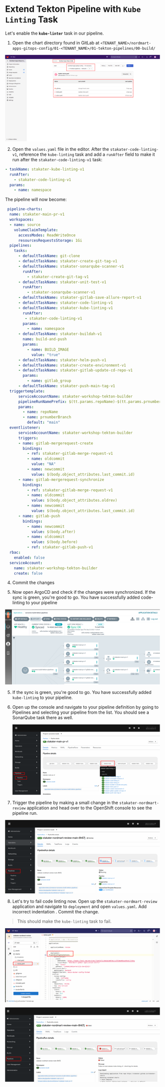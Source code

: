 # Extend Tekton Pipeline with `Kube Linting` Task

Let's enable the **`kube-linter`** task in our pipeline.

1. Open the chart directory found in GitLab at `<TENANT_NAME>/nordmart-apps-gitops-config/01-<TENANT_NAME>/01-tekton-pipelines/00-build/`

  ![images/pipelines-Nordmart-apps-GitOps-config](images/pipelines-nordmart-apps-gitops-config.png)

2. Open the `values.yaml` file in the editor. After the `stakater-code-linting-v1`, reference the `kube-linting` task and add a `runAfter` field to make it run after the `stakater-code-linting-v1` task:

```yaml
- taskName: stakater-kube-linting-v1
  runAfter:
    - stakater-code-linting-v1
  params:
    - name: namespace

```
The pipeline will now become:

```yaml
 pipeline-charts:
  name: stakater-main-pr-v1
  workspaces:
  - name: source
    volumeClaimTemplate:
      accessModes: ReadWriteOnce
      resourcesRequestsStorage: 1Gi
  pipelines:
    tasks:
      - defaultTaskName: git-clone
      - defaultTaskName: stakater-create-git-tag-v1
      - defaultTaskName: stakater-sonarqube-scanner-v1
        runAfter:
          - stakater-create-git-tag-v1
      - defaultTaskName: stakater-unit-test-v1
        runAfter:
          - stakater-sonarqube-scanner-v1
      - defaultTaskName: stakater-gitlab-save-allure-report-v1
      - defaultTaskName: stakater-code-linting-v1
      - defaultTaskName: stakater-kube-linting-v1
        runAfter:
         - stakater-code-linting-v1
        params:
          - name: namespace
      - defaultTaskName: stakater-buildah-v1
        name: build-and-push
        params:
          - name: BUILD_IMAGE
            value: "true"
      - defaultTaskName: stakater-helm-push-v1
      - defaultTaskName: stakater-create-environment-v1
      - defaultTaskName: stakater-gitlab-update-cd-repo-v1
        params:
          - name: gitlab_group
      - defaultTaskName: stakater-push-main-tag-v1
  triggertemplate:
      serviceAccountName: stakater-workshop-tekton-builder
      pipelineRunNamePrefix: $(tt.params.repoName)-$(tt.params.prnumberBranch)
      params:
        - name: repoName
        - name: prnumberBranch
          default: "main"
  eventlistener:
      serviceAccountName: stakater-workshop-tekton-builder
      triggers:
      - name: gitlab-mergerequest-create
        bindings:
          - ref: stakater-gitlab-merge-request-v1
          - name: oldcommit
            value: "NA"
          - name: newcommit
            value: $(body.object_attributes.last_commit.id)
      - name: gitlab-mergerequest-synchronize
        bindings:
          - ref: stakater-gitlab-merge-request-v1
          - name: oldcommit
            value: $(body.object_attributes.oldrev)
          - name: newcommit
            value: $(body.object_attributes.last_commit.id)
      - name: gitlab-push
        bindings:
          - name: newcommit
            value: $(body.after)
          - name: oldcommit
            value: $(body.before)
          - ref: stakater-gitlab-push-v1
  rbac:
    enabled: false
  serviceAccount:
    name: stakater-workshop-tekton-builder
    create: false
```
4. Commit the changes

5. Now open ArgoCD and check if the changes were synchronized. If the sync is green, you're good to go. You have successfully added code-linting to your pipeline

![sonar](./images/sonar-argocd.png)

5. If the sync is green, you're good to go. You have successfully added `kube-linting` to your pipeline.

6. Open up the console and navigate to your pipeline definition by going to Pipelines and selecting your pipeline from the list. You should see a SonarQube task there as well.

   ![Kube-lint-OpenShift](./images/kube-lint-openshift.png)

7. Trigger the pipeline by making a small change in the `stakater-nordmart-review` application and head over to the OpenShift console to see the pipeline run.

![Kube-lint-running](./images/kube-lint-running.png)

8. Let's try to fail code linting now. Open up the `stakater-nordmart-review` application and navigate to `deployment` and open `values.yaml`. Add incorrect indentation . Commit the change.
  
  > This should make the `kube-linting` task to fail.

![Kube-lint-failing](./images/kube-lint-fail.png)


![Kube-lint-failing](./images/kube-lint-failing.png)
